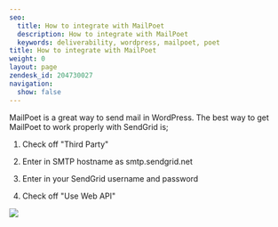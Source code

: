 ```yaml
---
seo:
  title: How to integrate with MailPoet
  description: How to integrate with MailPoet
  keywords: deliverability, wordpress, mailpoet, poet
title: How to integrate with MailPoet
weight: 0
layout: page
zendesk_id: 204730027
navigation:
  show: false
---
```


MailPoet is a great way to send mail in WordPress. The best way to get MailPoet to work properly with SendGrid is;

1. Check off "Third Party"

2. Enter in SMTP hostname as smtp.sendgrid.net 

3. Enter in your SendGrid username and password 

4. Check off "Use Web API"

![]({{root_url}}/images/Screen_Shot_2015-02-13_at_4.47.27_PM.png)
